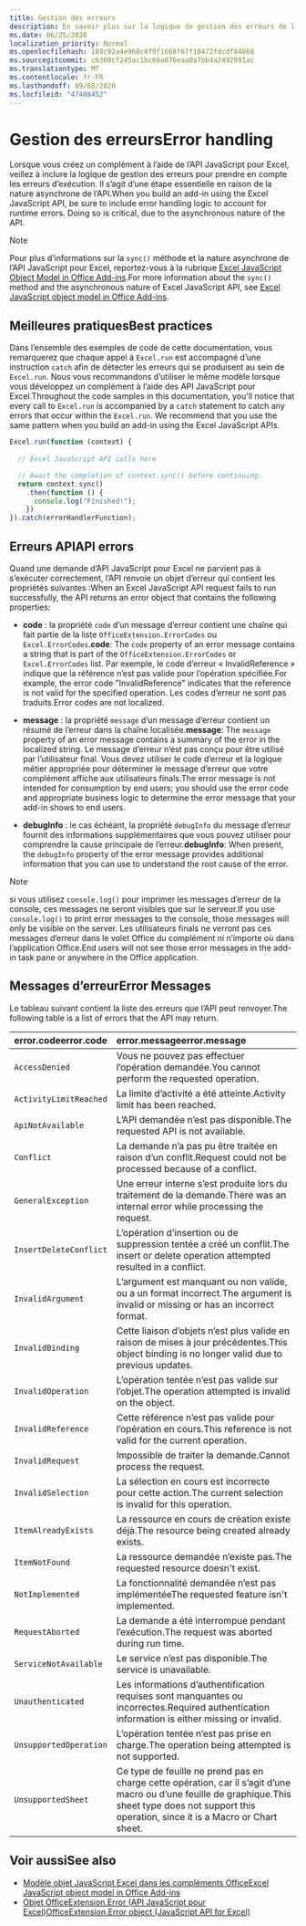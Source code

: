 ```yaml
---
title: Gestion des erreurs
description: En savoir plus sur la logique de gestion des erreurs de l’API JavaScript Excel pour prendre en compte les erreurs d’exécution.
ms.date: 06/25/2020
localization_priority: Normal
ms.openlocfilehash: 189c92a4e960c8f9f1668f67f10472fdcdf84868
ms.sourcegitcommit: c6308cf245ac1bc66a876eaa0a7bb4a2492991ac
ms.translationtype: MT
ms.contentlocale: fr-FR
ms.lasthandoff: 09/08/2020
ms.locfileid: "47408452"
---
```

# <a name="error-handling"></a><span data-ttu-id="6b994-103">Gestion des erreurs</span><span class="sxs-lookup"><span data-stu-id="6b994-103">Error handling</span></span>

<span data-ttu-id="6b994-p101">Lorsque vous créez un complément à l’aide de l’API JavaScript pour Excel, veillez à inclure la logique de gestion des erreurs pour prendre en compte les erreurs d’exécution. Il s’agit d’une étape essentielle en raison de la nature asynchrone de l’API.</span><span class="sxs-lookup"><span data-stu-id="6b994-p101">When you build an add-in using the Excel JavaScript API, be sure to include error handling logic to account for runtime errors. Doing so is critical, due to the asynchronous nature of the API.</span></span>

> [!NOTE]
> <span data-ttu-id="6b994-106">Pour plus d’informations sur la `sync()` méthode et la nature asynchrone de l’API JavaScript pour Excel, reportez-vous à la rubrique [Excel JavaScript Object Model in Office Add-ins](excel-add-ins-core-concepts.md).</span><span class="sxs-lookup"><span data-stu-id="6b994-106">For more information about the `sync()` method and the asynchronous nature of Excel JavaScript API, see [Excel JavaScript object model in Office Add-ins](excel-add-ins-core-concepts.md).</span></span>

## <a name="best-practices"></a><span data-ttu-id="6b994-107">Meilleures pratiques</span><span class="sxs-lookup"><span data-stu-id="6b994-107">Best practices</span></span>

<span data-ttu-id="6b994-p102">Dans l’ensemble des exemples de code de cette documentation, vous remarquerez que chaque appel à `Excel.run` est accompagné d’une instruction `catch` afin de détecter les erreurs qui se produisent au sein de `Excel.run`. Nous vous recommandons d’utiliser le même modèle lorsque vous développez un complément à l’aide des API JavaScript pour Excel.</span><span class="sxs-lookup"><span data-stu-id="6b994-p102">Throughout the code samples in this documentation, you'll notice that every call to `Excel.run` is accompanied by a `catch` statement to catch any errors that occur within the `Excel.run`. We recommend that you use the same pattern when you build an add-in using the Excel JavaScript APIs.</span></span>

```js
Excel.run(function (context) {
  
  // Excel JavaScript API calls here

  // Await the completion of context.sync() before continuing.
  return context.sync()
    .then(function () {
      console.log("Finished!");
    })
}).catch(errorHandlerFunction);
```

## <a name="api-errors"></a><span data-ttu-id="6b994-110">Erreurs API</span><span class="sxs-lookup"><span data-stu-id="6b994-110">API errors</span></span>

<span data-ttu-id="6b994-111">Quand une demande d’API JavaScript pour Excel ne parvient pas à s’exécuter correctement, l’API renvoie un objet d’erreur qui contient les propriétés suivantes :</span><span class="sxs-lookup"><span data-stu-id="6b994-111">When an Excel JavaScript API request fails to run successfully, the API returns an error object that contains the following properties:</span></span>

- <span data-ttu-id="6b994-112">**code** :  la propriété `code` d’un message d’erreur contient une chaîne qui fait partie de la liste `OfficeExtension.ErrorCodes` ou `Excel.ErrorCodes`.</span><span class="sxs-lookup"><span data-stu-id="6b994-112">**code**:  The `code` property of an error message contains a string that is part of the `OfficeExtension.ErrorCodes` or `Excel.ErrorCodes` list.</span></span> <span data-ttu-id="6b994-113">Par exemple, le code d’erreur « InvalidReference » indique que la référence n’est pas valide pour l’opération spécifiée.</span><span class="sxs-lookup"><span data-stu-id="6b994-113">For example, the error code "InvalidReference" indicates that the reference is not valid for the specified operation.</span></span> <span data-ttu-id="6b994-114">Les codes d’erreur ne sont pas traduits.</span><span class="sxs-lookup"><span data-stu-id="6b994-114">Error codes are not localized.</span></span>

- <span data-ttu-id="6b994-115">**message** : la propriété `message` d’un message d’erreur contient un résumé de l’erreur dans la chaîne localisée.</span><span class="sxs-lookup"><span data-stu-id="6b994-115">**message**: The `message` property of an error message contains a summary of the error in the localized string.</span></span> <span data-ttu-id="6b994-116">Le message d’erreur n’est pas conçu pour être utilisé par l’utilisateur final. Vous devez utiliser le code d’erreur et la logique métier appropriée pour déterminer le message d’erreur que votre complément affiche aux utilisateurs finals.</span><span class="sxs-lookup"><span data-stu-id="6b994-116">The error message is not intended for consumption by end users; you should use the error code and appropriate business logic to determine the error message that your add-in shows to end users.</span></span>

- <span data-ttu-id="6b994-117">**debugInfo** : le cas échéant, la propriété `debugInfo` du message d’erreur fournit des informations supplémentaires que vous pouvez utiliser pour comprendre la cause principale de l’erreur.</span><span class="sxs-lookup"><span data-stu-id="6b994-117">**debugInfo**: When present, the `debugInfo` property of the error message provides additional information that you can use to understand the root cause of the error.</span></span>

> [!NOTE]
> <span data-ttu-id="6b994-118">si vous utilisez `console.log()` pour imprimer les messages d’erreur de la console, ces messages ne seront visibles que sur le serveur.</span><span class="sxs-lookup"><span data-stu-id="6b994-118">If you use `console.log()` to print error messages to the console, those messages will only be visible on the server.</span></span> <span data-ttu-id="6b994-119">Les utilisateurs finals ne verront pas ces messages d’erreur dans le volet Office du complément ni n’importe où dans l’application Office.</span><span class="sxs-lookup"><span data-stu-id="6b994-119">End users will not see those error messages in the add-in task pane or anywhere in the Office application.</span></span>

## <a name="error-messages"></a><span data-ttu-id="6b994-120">Messages d’erreur</span><span class="sxs-lookup"><span data-stu-id="6b994-120">Error Messages</span></span>

<span data-ttu-id="6b994-121">Le tableau suivant contient la liste des erreurs que l’API peut renvoyer.</span><span class="sxs-lookup"><span data-stu-id="6b994-121">The following table is a list of errors that the API may return.</span></span>

|<span data-ttu-id="6b994-122">error.code</span><span class="sxs-lookup"><span data-stu-id="6b994-122">error.code</span></span> | <span data-ttu-id="6b994-123">error.message</span><span class="sxs-lookup"><span data-stu-id="6b994-123">error.message</span></span> |
|:----------|:--------------|
|`AccessDenied` |<span data-ttu-id="6b994-124">Vous ne pouvez pas effectuer l’opération demandée.</span><span class="sxs-lookup"><span data-stu-id="6b994-124">You cannot perform the requested operation.</span></span>|
|`ActivityLimitReached`|<span data-ttu-id="6b994-125">La limite d’activité a été atteinte.</span><span class="sxs-lookup"><span data-stu-id="6b994-125">Activity limit has been reached.</span></span>|
|`ApiNotAvailable`|<span data-ttu-id="6b994-126">L’API demandée n’est pas disponible.</span><span class="sxs-lookup"><span data-stu-id="6b994-126">The requested API is not available.</span></span>|
|`Conflict`|<span data-ttu-id="6b994-127">La demande n’a pas pu être traitée en raison d’un conflit.</span><span class="sxs-lookup"><span data-stu-id="6b994-127">Request could not be processed because of a conflict.</span></span>|
|`GeneralException`|<span data-ttu-id="6b994-128">Une erreur interne s’est produite lors du traitement de la demande.</span><span class="sxs-lookup"><span data-stu-id="6b994-128">There was an internal error while processing the request.</span></span>|
|`InsertDeleteConflict`|<span data-ttu-id="6b994-129">L’opération d’insertion ou de suppression tentée a créé un conflit.</span><span class="sxs-lookup"><span data-stu-id="6b994-129">The insert or delete operation attempted resulted in a conflict.</span></span>|
|`InvalidArgument` |<span data-ttu-id="6b994-130">L’argument est manquant ou non valide, ou a un format incorrect.</span><span class="sxs-lookup"><span data-stu-id="6b994-130">The argument is invalid or missing or has an incorrect format.</span></span>|
|`InvalidBinding`  |<span data-ttu-id="6b994-131">Cette liaison d’objets n’est plus valide en raison de mises à jour précédentes.</span><span class="sxs-lookup"><span data-stu-id="6b994-131">This object binding is no longer valid due to previous updates.</span></span>|
|`InvalidOperation`|<span data-ttu-id="6b994-132">L’opération tentée n’est pas valide sur l’objet.</span><span class="sxs-lookup"><span data-stu-id="6b994-132">The operation attempted is invalid on the object.</span></span>|
|`InvalidReference`|<span data-ttu-id="6b994-133">Cette référence n’est pas valide pour l’opération en cours.</span><span class="sxs-lookup"><span data-stu-id="6b994-133">This reference is not valid for the current operation.</span></span>|
|`InvalidRequest`  |<span data-ttu-id="6b994-134">Impossible de traiter la demande.</span><span class="sxs-lookup"><span data-stu-id="6b994-134">Cannot process the request.</span></span>|
|`InvalidSelection`|<span data-ttu-id="6b994-135">La sélection en cours est incorrecte pour cette action.</span><span class="sxs-lookup"><span data-stu-id="6b994-135">The current selection is invalid for this operation.</span></span>|
|`ItemAlreadyExists`|<span data-ttu-id="6b994-136">La ressource en cours de création existe déjà.</span><span class="sxs-lookup"><span data-stu-id="6b994-136">The resource being created already exists.</span></span>|
|`ItemNotFound` |<span data-ttu-id="6b994-137">La ressource demandée n’existe pas.</span><span class="sxs-lookup"><span data-stu-id="6b994-137">The requested resource doesn't exist.</span></span>|
|`NotImplemented`  |<span data-ttu-id="6b994-138">La fonctionnalité demandée n’est pas implémentée</span><span class="sxs-lookup"><span data-stu-id="6b994-138">The requested feature isn't implemented.</span></span>|
|`RequestAborted`|<span data-ttu-id="6b994-139">La demande a été interrompue pendant l’exécution.</span><span class="sxs-lookup"><span data-stu-id="6b994-139">The request was aborted during run time.</span></span>|
|`ServiceNotAvailable`|<span data-ttu-id="6b994-140">Le service n’est pas disponible.</span><span class="sxs-lookup"><span data-stu-id="6b994-140">The service is unavailable.</span></span>|
|`Unauthenticated` |<span data-ttu-id="6b994-141">Les informations d’authentification requises sont manquantes ou incorrectes.</span><span class="sxs-lookup"><span data-stu-id="6b994-141">Required authentication information is either missing or invalid.</span></span>|
|`UnsupportedOperation`|<span data-ttu-id="6b994-142">L’opération tentée n’est pas prise en charge.</span><span class="sxs-lookup"><span data-stu-id="6b994-142">The operation being attempted is not supported.</span></span>|
|`UnsupportedSheet`|<span data-ttu-id="6b994-143">Ce type de feuille ne prend pas en charge cette opération, car il s’agit d’une macro ou d’une feuille de graphique.</span><span class="sxs-lookup"><span data-stu-id="6b994-143">This sheet type does not support this operation, since it is a Macro or Chart sheet.</span></span>|

## <a name="see-also"></a><span data-ttu-id="6b994-144">Voir aussi</span><span class="sxs-lookup"><span data-stu-id="6b994-144">See also</span></span>

- [<span data-ttu-id="6b994-145">Modèle objet JavaScript Excel dans les compléments Office</span><span class="sxs-lookup"><span data-stu-id="6b994-145">Excel JavaScript object model in Office Add-ins</span></span>](excel-add-ins-core-concepts.md)
- [<span data-ttu-id="6b994-146">Objet OfficeExtension.Error (API JavaScript pour Excel)</span><span class="sxs-lookup"><span data-stu-id="6b994-146">OfficeExtension.Error object (JavaScript API for Excel)</span></span>](/javascript/api/office/officeextension.error?view=excel-js-preview)
